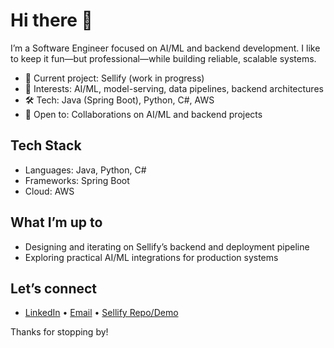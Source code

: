 # Hi there 👋

I’m a Software Engineer focused on AI/ML and backend development. I like to keep it fun—but professional—while building reliable, scalable systems.

- 🔭 Current project: Sellify (work in progress)
- 🔬 Interests: AI/ML, model-serving, data pipelines, backend architectures
- 🛠️ Tech: Java (Spring Boot), Python, C#, AWS
- 🤝 Open to: Collaborations on AI/ML and backend projects

## Tech Stack
- Languages: Java, Python, C#
- Frameworks: Spring Boot
- Cloud: AWS

## What I’m up to
- Designing and iterating on Sellify’s backend and deployment pipeline
- Exploring practical AI/ML integrations for production systems

## Let’s connect
- [LinkedIn](#) • [Email](#) • [Sellify Repo/Demo](#)

Thanks for stopping by!
<!--
**Mustaf-hub/Mustaf-hub** is a ✨ _special_ ✨ repository because its `README.md` (this file) appears on your GitHub profile.

Here are some ideas to get you started:

- 🔭 I’m currently working on ...
- 🌱 I’m currently learning ...
- 👯 I’m looking to collaborate on ...
- 🤔 I’m looking for help with ...
- 💬 Ask me about ...
- 📫 How to reach me: ...
- 😄 Pronouns: ...
- ⚡ Fun fact: ...
-->
